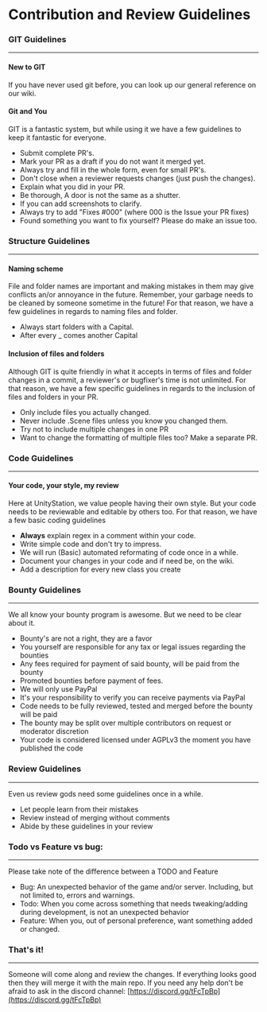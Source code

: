 # Contribution and Review Guidelines

### GIT Guidelines
***
#### New to GIT

If you have never used git before, you can look up our general reference on our wiki. 

#### Git and You

GIT is a fantastic system, but while using it we have a few guidelines to keep it fantastic for everyone. 

* Submit complete PR's.
* Mark your PR as a draft if you do not want it merged yet.
* Always try and fill in the whole form, even for small PR's.
* Don't close when a reviewer requests changes (just push the changes).
* Explain what you did in your PR.
* Be thorough, A door is not the same as a shutter.
* If you can add screenshots to clarify.
* Always try to add "Fixes #000" (where 000 is the Issue your PR fixes)
* Found something you want to fix yourself? Please do make an issue too.

### Structure Guidelines
***
#### Naming scheme

File and folder names are important and making mistakes in them may give conflicts an/or annoyance in the future. Remember, your garbage needs to be cleaned by someone sometime in the future! For that reason, we have a few guidelines in regards to naming files and folder.

* Always start folders with a Capital.
* After every _ comes another Capital


#### Inclusion of files and folders

Although GIT is quite friendly in what it accepts in terms of files and folder changes in a commit, a reviewer's or bugfixer's time is not unlimited. For that reason, we have a few specific guidelines in regards to the inclusion of files and folders in your PR.

* Only include files you actually changed.
* Never include .Scene files unless you know you changed them.
* Try not to include multiple changes in one PR
* Want to change the formatting of multiple files too? Make a separate PR.



### Code Guidelines
***
#### Your code, your style, my review

Here at UnityStation, we value people having their own style. But your code needs to be reviewable and editable by others too. For that reason, we have a few basic coding guidelines

* **Always** explain regex in a comment within your code.
* Write simple code and don't try to impress.
* We will run (Basic) automated reformating of code once in a while.
* Document your changes in your code and if need be, on the wiki.
* Add a description for every new class you create


### Bounty Guidelines
***
We all know your bounty program is awesome. But we need to be clear about it.

* Bounty's are not a right, they are a favor
* You yourself are responsible for any tax or legal issues regarding the bounties
* Any fees required for payment of said bounty, will be paid from the bounty
* Promoted bounties before payment of fees.
* We will only use PayPal
* It's your responsibility to verify you can receive payments via PayPal
* Code needs to be fully reviewed, tested and merged before the bounty will be paid
* The bounty may be split over multiple contributors on request or moderator discretion
* Your code is considered licensed under AGPLv3 the moment you have published the code


### Review Guidelines
***
Even us review gods need some guidelines once in a while.

* Let people learn from their mistakes
* Review instead of merging without comments
* Abide by these guidelines in your review



### Todo vs Feature vs bug:
***
Please take note of the difference between a TODO and Feature

* Bug: An unexpected behavior of the game and/or server. Including, but not limited to, errors and warnings.
* Todo: When you come across something that needs tweaking/adding during development, is not an unexpected behavior
* Feature: When you, out of personal preference, want something added or changed.

### That's it!
***
Someone will come along and review the changes. If everything looks good then they will merge it with the main repo. If you need any help don't be afraid to ask in the discord channel: [https://discord.gg/tFcTpBp](https://discord.gg/tFcTpBp)



